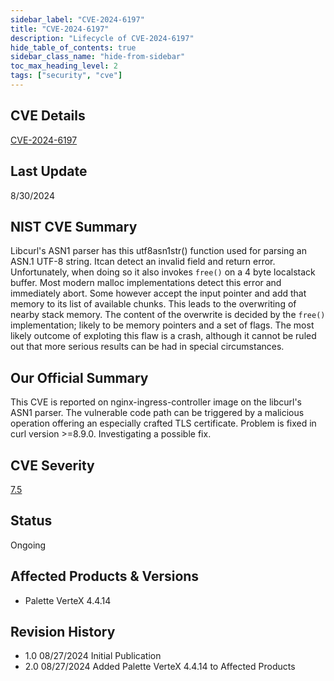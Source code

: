 ```yaml
---
sidebar_label: "CVE-2024-6197"
title: "CVE-2024-6197"
description: "Lifecycle of CVE-2024-6197"
hide_table_of_contents: true
sidebar_class_name: "hide-from-sidebar"
toc_max_heading_level: 2
tags: ["security", "cve"]
---
```


## CVE Details

[CVE-2024-6197](https://nvd.nist.gov/vuln/detail/CVE-2024-6197)

## Last Update

8/30/2024

## NIST CVE Summary

Libcurl's ASN1 parser has this utf8asn1str() function used for parsing an ASN.1 UTF-8 string. Itcan detect an invalid
field and return error. Unfortunately, when doing so it also invokes `free()` on a 4 byte localstack buffer. Most modern
malloc implementations detect this error and immediately abort. Some however accept the input pointer and add that
memory to its list of available chunks. This leads to the overwriting of nearby stack memory. The content of the
overwrite is decided by the `free()` implementation; likely to be memory pointers and a set of flags. The most likely
outcome of exploting this flaw is a crash, although it cannot be ruled out that more serious results can be had in
special circumstances.

## Our Official Summary

This CVE is reported on nginx-ingress-controller image on the libcurl's ASN1 parser. The vulnerable code path can be triggered by a malicious operation offering an especially crafted TLS certificate. Problem is fixed in curl version >=8.9.0. Investigating a possible fix.

## CVE Severity

[7.5](https://nvd.nist.gov/vuln/detail/CVE-2024-6197)

## Status

Ongoing

## Affected Products & Versions

- Palette VerteX 4.4.14

## Revision History

- 1.0 08/27/2024 Initial Publication
- 2.0 08/27/2024 Added Palette VerteX 4.4.14 to Affected Products
